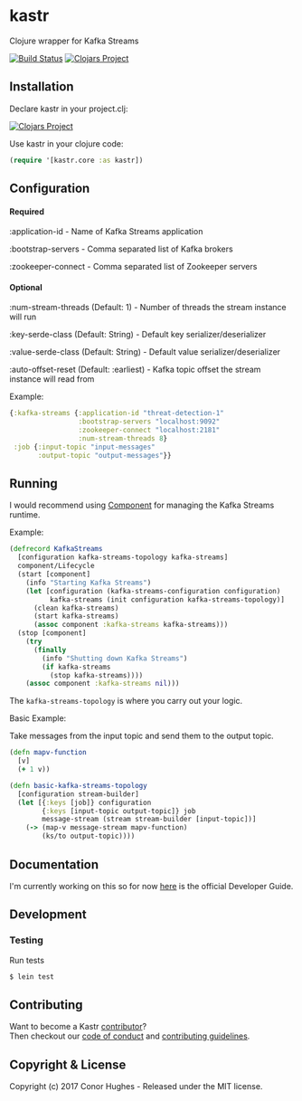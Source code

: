 # kastr
Clojure wrapper for Kafka Streams

[![Build Status](https://travis-ci.org/ThatGuyHughesy/kastr.svg?branch=master)](https://travis-ci.org/ThatGuyHughesy/kastr)
[![Clojars Project](https://img.shields.io/clojars/v/kastr.svg)](https://clojars.org/kastr)

## Installation

Declare kastr in your project.clj:

[![Clojars Project](http://clojars.org/kastr/latest-version.svg)](http://clojars.org/kastr)
  
Use kastr in your clojure code:

```clojure
(require '[kastr.core :as kastr])
```

## Configuration

#### Required

:application-id - Name of Kafka Streams application

:bootstrap-servers - Comma separated list of Kafka brokers

:zookeeper-connect - Comma separated list of Zookeeper servers


#### Optional
:num-stream-threads (Default: 1) - Number of threads the stream instance will run

:key-serde-class (Default: String) - Default key serializer/deserializer

:value-serde-class (Default: String) - Default value serializer/deserializer

:auto-offset-reset (Default: :earliest) - Kafka topic offset the stream instance will read from

Example:

```clojure
{:kafka-streams {:application-id "threat-detection-1"
                 :bootstrap-servers "localhost:9092"
                 :zookeeper-connect "localhost:2181"
                 :num-stream-threads 8}
 :job {:input-topic "input-messages"
       :output-topic "output-messages"}}
```

## Running

I would recommend using [Component](https://github.com/stuartsierra/component) for managing the Kafka Streams runtime.

Example:

```clojure
(defrecord KafkaStreams
  [configuration kafka-streams-topology kafka-streams]
  component/Lifecycle
  (start [component]
    (info "Starting Kafka Streams")
    (let [configuration (kafka-streams-configuration configuration)
          kafka-streams (init configuration kafka-streams-topology)]
      (clean kafka-streams)
      (start kafka-streams)
      (assoc component :kafka-streams kafka-streams)))
  (stop [component]
    (try
      (finally
        (info "Shutting down Kafka Streams")
        (if kafka-streams
          (stop kafka-streams))))
    (assoc component :kafka-streams nil)))
```

The `kafka-streams-topology` is where you carry out your logic.

Basic Example:

Take messages from the input topic and send them to the output topic.

```clojure
(defn mapv-function
  [v]
  (+ 1 v))

(defn basic-kafka-streams-topology
  [configuration stream-builder]
  (let [{:keys [job]} configuration
        {:keys [input-topic output-topic]} job
        message-stream (stream stream-builder [input-topic])]
    (-> (map-v message-stream mapv-function)
        (ks/to output-topic))))
```

## Documentation

I'm currently working on this so for now [here](https://docs.confluent.io/current/streams/developer-guide.html) is the official Developer Guide.

## Development

### Testing

Run tests

```sh
$ lein test
```

## Contributing

Want to become a Kastr [contributor](https://github.com/ThatGuyHughesy/kastr/blob/master/CONTRIBUTORS.md)?  
Then checkout our [code of conduct](https://github.com/ThatGuyHughesy/kastr/blob/master/CODE_OF_CONDUCT.md) and [contributing guidelines](https://github.com/ThatGuyHughesy/kastr/blob/master/CONTRIBUTING.md).

## Copyright & License

Copyright (c) 2017 Conor Hughes - Released under the MIT license.
